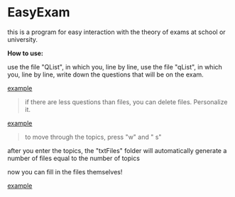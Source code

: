 # EasyExam
this is a program for easy interaction with the theory of exams at school or university.

**How to use:**

use the file "QList", in which you, line by line, 
use the file "qList", in which you, line by line, 
write down the questions that will be on the exam.

[example](https://imgur.com/a/fGM3rne)

>if there are less questions than files, you can delete files. 
Personalize it.

[example](https://imgur.com/a/CkEKkXJ)

>to move through the topics, press "w" and " s"

after you enter the topics, the "txtFiles" folder will automatically 
generate a number of files equal to the number of topics

now you can fill in the files themselves!

[example](https://imgur.com/a/PtDRzcZ)
